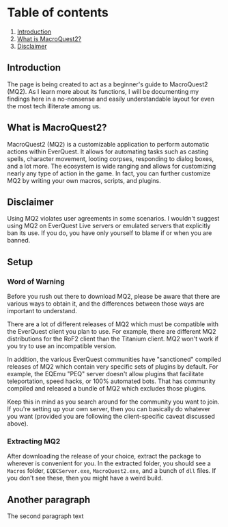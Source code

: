 # Table of contents

1. [Introduction](#introduction)
2. [What is MacroQuest2?](#whatis)
3. [Disclaimer](#disclaimer)

## Introduction <a name="introduction"></a>

The page is being created to act as a beginner's guide to MacroQuest2 (MQ2). As I learn more about its functions, I will be documenting my findings here in a no-nonsense and easily understandable layout for even the most tech illiterate among us.

## What is MacroQuest2? <a name="whatis"></a>

MacroQuest2 (MQ2) is a customizable application to perform automatic actions within EverQuest. It allows for automating tasks such as casting spells, character movement, looting corpses, responding to dialog boxes, and a lot more. The ecosystem is wide ranging and allows for customizing nearly any type of action in the game. In fact, you can further customize MQ2 by writing your own macros, scripts, and plugins.

## Disclaimer <a name="disclaimer"></a>

Using MQ2 violates user agreements in some scenarios. I wouldn't suggest using MQ2 on EverQuest Live servers or emulated servers that explicitly ban its use. If you do, you have only yourself to blame if or when you are banned.

## Setup <a name="setup"></a>

### Word of Warning

Before you rush out there to download MQ2, please be aware that there are various ways to obtain it, and the differences between those ways are important to understand. 

There are a lot of different releases of MQ2 which must be compatible with the EverQuest client you plan to use. For example, there are different MQ2 distributions for the RoF2 client than the Titanium client. MQ2 won't work if you try to use an incompatible version.

In addition, the various EverQuest communities have "sanctioned" compiled releases of MQ2 which contain very specific sets of plugins by default. For example, the EQEmu "PEQ" server doesn't allow plugins that facilitate teleportation, speed hacks, or 100% automated bots. That has community compiled and released a bundle of MQ2 which excludes those plugins.

Keep this in mind as you search around for the community you want to join. If you're setting up your own server, then you can basically do whatever you want (provided you are following the client-specific caveat discussed above).

### Extracting MQ2

After downloading the release of your choice, extract the package to wherever is convenient for you. In the extracted folder, you should see a `Macros` folder, `EQBCServer.exe`, `MacroQuest2.exe`, and a bunch of `dll` files. If you don't see these, then you might have a weird build.

## Another paragraph <a name="paragraph2"></a>

The second paragraph text
